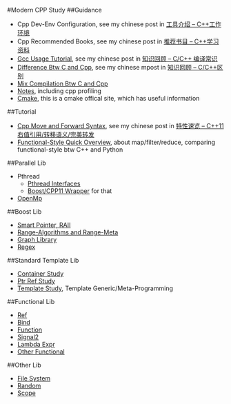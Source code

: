 #Modern CPP Study
##Guidance
- Cpp Dev-Env Configuration, see my chinese post in [工具介绍 – C++工作环境](http://blog.cheyulin.me/?p=33)
- Cpp Recommended Books, see my chinese post in [推荐书目 – C++学习资料](http://blog.cheyulin.me/?p=318)
- [Gcc Usage Tutorial](Guidance/GccUsage), see my chinese post in [知识回顾 – C/C++ 编译常识](http://blog.cheyulin.me/?p=270)
- [Difference Btw C and Cpp](Guidance/DifferInCppC), see my chinese mpost in [知识回顾 – C/C++区别](http://blog.cheyulin.me/?p=238)
- [Mix Compilation Btw C and Cpp](Guidance/MixCompile)
- [Notes](Guidance/Notes), including cpp profiling
- [Cmake](https://cmake.org/), this is a cmake offical site, which has useful information

##Tutorial
- [Cpp Move and Forward Syntax](Tutorial/MoveForwardSyntax), see my chinese post in [特性速览 – C++11右值引用/转移语义/完美转发](http://blog.cheyulin.me/?p=148)
- [Functional-Style Quick Overview](Tutorial/Functional), about map/filter/reduce, comparing functional-style btw C++ and Python

##Parallel Lib
- Pthread
  - [Pthread Interfaces](./ParallelStudy/PthreadStudy)
  - [Boost/CPP11 Wrapper](./ParallelStudy/PthreadStudy/CPP11) for that
- [OpenMp](./ParallelStudy/OpenMpStudy)

##Boost Lib
  - [Smart Pointer, RAII](./BoostStudy/SmartPtr)
  - [Range-Algorithms and Range-Meta](./BoostStudy/RangeMeta)
  - [Graph Library](./BoostStudy/GraphLibrary)
  - [Regex](./BoostStudy/Regex)

##Standard Template Lib
  - [Container Study](./STLStudy/ContainerStudy)
  - [Ptr Ref Study](./STLStudy/PtrReferenceStudy)
  - [Template Study](./TemplateStudy), Template Generic/Meta-Programming

##Functional Lib
  - [Ref](./FunctionalStudy/Ref)
  - [Bind](./FunctionalStudy/Bind)
  - [Function](./FunctionalStudy/Function)
  - [Signal2](./FunctionalStudy/Signal2)
  - [Lambda Expr](./FunctionalStudy/LambdaStudy)
  - [Other Functional](./FunctionalStudy/FunctionalTest)

##Other Lib
  - [File System](./CPPOtherStudy/FileSystemTest)
  - [Random](./CPPOtherStudy/RandomTest)
  - [Scope](./CPPOtherStudy/ScopeTest)

